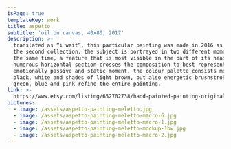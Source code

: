 ```yaml
---
isPage: true
templateKey: work
title: aspetto
subtitle: 'oil on canvas, 40x80, 2017'
description: >-
  translated as “i wait”, this particular painting was made in 2016 as part of
  the second collection. the subject is portrayed in two different moments at
  the same time, a feature that is most visible in the part of its head.
  numerous horizontal section crosses the composition to best represent the
  emotionally passive and static moment. the colour palette consists mostly in
  black, white and shades of light brown, but also energetic brushstrokes of
  green, blue and pink refine the entire painting.
link: >-
  https://www.etsy.com/listing/652702738/hand-painted-painting-original?ref=shop_home_active_13&frs=1
pictures:
  - image: /assets/aspetto-painting-meletto.jpg
  - image: /assets/aspetto-painting-meletto-macro-6.jpg
  - image: /assets/aspetto-painting-meletto-macro-1.jpg
  - image: /assets/aspetto-painting-meletto-mockup-1bw.jpg
  - image: /assets/aspetto-painting-meletto-macro-2.jpg
---
```


